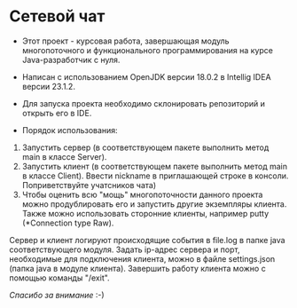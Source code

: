 # Сетевой чат
    

  * Этот проект - курсовая работа, завершающая модуль многопоточного и функционального программирования на курсе Java-разработчик с нуля.
   

  *  Написан с использованием OpenJDK версии 18.0.2 в Intellig IDEA версии 23.1.2.
   

  *  Для запуска проекта необходимо склонировать репозиторий и открыть его в IDE.
   

  *  Порядок использования:
1. Запустить сервер (в соответствующем пакете выполнить метод main в классе Server).
2. Запустить клиент (в соответствующем пакете выполнить метод main в классе Client). Ввести nickname в приглашающей строке в консоли. Поприветствуйте учатсников чата)
3. Чтобы оценить всю "мощь" многопоточности данного проекта можно продублировать его и запустить другие экземпляры клиента. Также можно использовать сторонние клиенты, например putty (*Connection type Raw).
 
Сервер и клиент логируют происходящие события в file.log в папке java соответствующего модуля. Задать ip-адрес сервера и порт, необходимыe для подключения клиента, можно в файле settings.json (папка java в модуле клиента). Завершить работу клиента можно с помощью команды "/exit".
 
*Спасибо за внимание* :-)